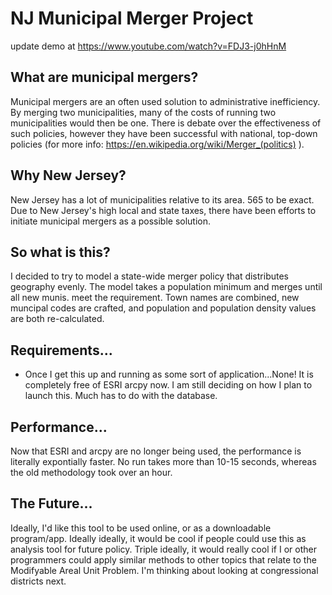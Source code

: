 NJ Municipal Merger Project
========

update demo at https://www.youtube.com/watch?v=FDJ3-j0hHnM

## What are municipal mergers? 

Municipal mergers are an often used solution to administrative inefficiency. By merging two municipalities, many of the costs of running two municipalities would then be one. There is debate over the effectiveness of such policies, however they have been successful with national, top-down policies (for more info: https://en.wikipedia.org/wiki/Merger_(politics) ). 

## Why New Jersey? 

New Jersey has a lot of municipalities relative to its area. 565 to be exact. Due to New Jersey's high local and state taxes, there have been efforts to initiate municipal mergers as a possible solution. 

## So what is this? 

I decided to try to model a state-wide merger policy that distributes geography evenly. The model takes a population minimum and merges until all new munis. meet the requirement. Town names are combined, new muncipal codes are crafted, and population and population density values are both re-calculated.

## Requirements...

- Once I get this up and running as some sort of application...None! It is completely free of ESRI arcpy now. I am still deciding on how I plan to launch this. Much has to do with the database. 

## Performance...

Now that ESRI and arcpy are no longer being used, the performance is literally expontially faster. No run takes more than 10-15 seconds, whereas the old methodology took over an hour.

## The Future...

Ideally, I'd like this tool to be used online, or as a downloadable program/app. Ideally ideally, it would be cool if people could use this as analysis tool for future policy. Triple ideally, it would really cool if I or other programmers could apply similar methods to other topics that relate to the Modifyable Areal Unit Problem. I'm thinking about looking at congressional districts next. 
